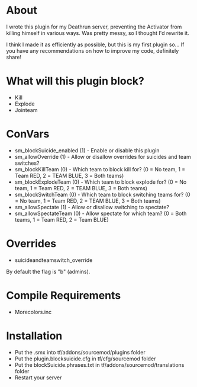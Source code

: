 # About
I wrote this plugin for my Deathrun server, preventing the Activator from killing himself in various ways. Was pretty messy, so I thought I'd rewrite it.

I think I made it as efficiently as possible, but this is my first plugin so... If you have any recommendations on how to improve my code, definitely share!

# What will this plugin block?
- Kill
- Explode
- Jointeam


# ConVars
- sm_blockSuicide_enabled (1) - Enable or disable this plugin
- sm_allowOverride (1) - Allow or disallow overrides for suicides and team switches?
- sm_blockKillTeam (0) - Which team to block kill for? (0 = No team, 1 = Team RED, 2 = TEAM BLUE, 3 = Both teams)
- sm_blockExplodeTeam (0) - Which team to block explode for? (0 = No team, 1 = Team RED, 2 = TEAM BLUE, 3 = Both teams)
- sm_blockSwitchTeam (0) - Which team to block switching teams for? (0 = No team, 1 = Team RED, 2 = TEAM BLUE, 3 = Both teams)
- sm_allowSpectate (1) - Allow or disallow switching to spectate?
- sm_allowSpectateTeam (0) - Allow spectate for which team? (0 = Both teams, 1 = Team RED, 2 = Team BLUE)


# Overrides
- suicideandteamswitch_override


By default the flag is "b" (admins).

# Compile Requirements
- Morecolors.inc


# Installation
- Put the .smx into tf/addons/sourcemod/plugins folder
- Put the plugin.blocksuicide.cfg in tf/cfg/sourcemod folder
- Put the blockSuicide.phrases.txt in tf/addons/sourcemod/translations folder
- Restart your server
